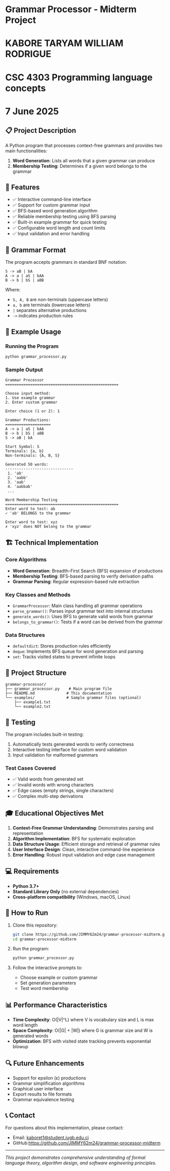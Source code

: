 # Grammar Processor - Midterm Project

# KABORE TARYAM WILLIAM RODRIGUE  
# CSC 4303  Programming language concepts  
# 7 June 2025

## 📋 Project Description

A Python program that processes context-free grammars and provides two main functionalities:
1. **Word Generation**: Lists all words that a given grammar can produce
2. **Membership Testing**: Determines if a given word belongs to the grammar

## 🚀 Features

- ✅ Interactive command-line interface
- ✅ Support for custom grammar input
- ✅ BFS-based word generation algorithm
- ✅ Reliable membership testing using BFS parsing
- ✅ Built-in example grammar for quick testing
- ✅ Configurable word length and count limits
- ✅ Input validation and error handling

## 📖 Grammar Format

The program accepts grammars in standard BNF notation:
```
S -> aB | bA
A -> a | aS | bAA  
B -> b | bS | aBB
```

Where:
- `S, A, B` are non-terminals (uppercase letters)
- `a, b` are terminals (lowercase letters)
- `|` separates alternative productions
- `->` indicates production rules

## 🎯 Example Usage

### Running the Program
```bash
python grammar_processor.py
```

### Sample Output
```
Grammar Processor
==================================================

Choose input method:
1. Use example grammar
2. Enter custom grammar

Enter choice (1 or 2): 1

Grammar Productions:
====================
A -> a | aS | bAA
B -> b | bS | aBB
S -> aB | bA

Start Symbol: S
Terminals: {a, b}
Non-terminals: {A, B, S}

Generated 50 words:
------------------------------
 1. 'ab'
 2. 'aabb'
 3. 'aab'
 4. 'aabbab'
 ...

Word Membership Testing
==================================================
Enter word to test: ab
✓ 'ab' BELONGS to the grammar

Enter word to test: xyz
✗ 'xyz' does NOT belong to the grammar
```

## 🏗️ Technical Implementation

### Core Algorithms
- **Word Generation**: Breadth-First Search (BFS) expansion of productions
- **Membership Testing**: BFS-based parsing to verify derivation paths
- **Grammar Parsing**: Regular expression-based rule extraction

### Key Classes and Methods
- `GrammarProcessor`: Main class handling all grammar operations
- `parse_grammar()`: Parses input grammar text into internal structures
- `generate_words()`: Uses BFS to generate valid words from grammar
- `belongs_to_grammar()`: Tests if a word can be derived from the grammar

### Data Structures
- `defaultdict`: Stores production rules efficiently
- `deque`: Implements BFS queue for word generation and parsing
- `set`: Tracks visited states to prevent infinite loops

## 📁 Project Structure

```
grammar-processor/
├── grammar_processor.py    # Main program file
├── README.md              # This documentation
└── examples/              # Sample grammar files (optional)
    ├── example1.txt
    └── example2.txt
```

## 🧪 Testing

The program includes built-in testing:
1. Automatically tests generated words to verify correctness
2. Interactive testing interface for custom word validation
3. Input validation for malformed grammars

### Test Cases Covered
- ✅ Valid words from generated set
- ✅ Invalid words with wrong characters
- ✅ Edge cases (empty strings, single characters)
- ✅ Complex multi-step derivations

## 🎓 Educational Objectives Met

1. **Context-Free Grammar Understanding**: Demonstrates parsing and representation
2. **Algorithm Implementation**: BFS for systematic exploration
3. **Data Structure Usage**: Efficient storage and retrieval of grammar rules
4. **User Interface Design**: Clean, interactive command-line experience
5. **Error Handling**: Robust input validation and edge case management

## 💻 Requirements

- **Python 3.7+**
- **Standard Library Only** (no external dependencies)
- **Cross-platform compatibility** (Windows, macOS, Linux)

## 🚀 How to Run

1. Clone this repository:
   ```bash
   git clone https://github.com/JIMMY62m24/grammar-processor-midterm.git
   cd grammar-processor-midterm
   ```

2. Run the program:
   ```bash
   python grammar_processor.py
   ```

3. Follow the interactive prompts to:
   - Choose example or custom grammar
   - Set generation parameters
   - Test word membership

## 📊 Performance Characteristics

- **Time Complexity**: O(|V|^L) where V is vocabulary size and L is max word length
- **Space Complexity**: O(|G| + |W|) where G is grammar size and W is generated words
- **Optimization**: BFS with visited state tracking prevents exponential blowup

## 🔍 Future Enhancements

- Support for epsilon (ε) productions
- Grammar simplification algorithms
- Graphical user interface
- Export results to file formats
- Grammar equivalence testing

## 📞 Contact

For questions about this implementation, please contact:
- Email: kaboret1@student.iugb.edu.ci
- GitHub:https://github.com/JIMMY62m24/grammar-processor-midterm
---

*This project demonstrates comprehensive understanding of formal language theory, algorithm design, and software engineering principles.*
